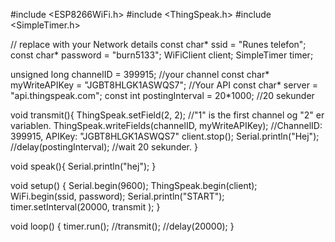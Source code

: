 #include <ESP8266WiFi.h>
#include <ThingSpeak.h>
#include <SimpleTimer.h>

// replace with your Network details
const char* ssid = "Runes telefon";
const char* password = "burn5133";
WiFiClient client; 
SimpleTimer timer;

unsigned long channelID = 399915; //your channel
const char* myWriteAPIKey = "JGBT8HLGK1ASWQS7"; //Your API
const char* server = "api.thingspeak.com"; 
const int postingInterval = 20*1000; //20 sekunder

void transmit(){
  ThingSpeak.setField(2, 2); //"1" is the first channel og "2" er variablen. 
  ThingSpeak.writeFields(channelID, myWriteAPIKey); //ChannelID: 399915, APIKey: "JGBT8HLGK1ASWQS7"
  client.stop();
  Serial.println("Hej");
  //delay(postingInterval); //wait 20 sekunder.
}

void speak(){
  Serial.println("hej");
}

void setup() {
  Serial.begin(9600);
  ThingSpeak.begin(client);
  WiFi.begin(ssid, password);
  Serial.println("START");
  timer.setInterval(20000, transmit );
}

void loop() {
  timer.run();
  //transmit();
  //delay(20000);
}


